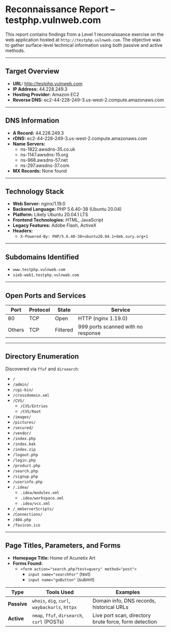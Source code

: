 # Reconnaissance Report – testphp.vulnweb.com

This report contains findings from a Level 1 reconnaissance exercise on the web application hosted at `http://testphp.vulnweb.com`. The objective was to gather surface-level technical information using both passive and active methods.

---

## Target Overview

- **URL:** http://testphp.vulnweb.com  
- **IP Address:** 44.228.249.3  
- **Hosting Provider:** Amazon EC2  
- **Reverse DNS:** ec2-44-228-249-3.us-west-2.compute.amazonaws.com

---

## DNS Information

- **A Record:** 44.228.249.3
- **rDNS:** ec2-44-228-249-3.us-west-2.compute.amazonaws.com
- **Name Servers:**
  - ns-1822.awsdns-35.co.uk
  - ns-1147.awsdns-15.org
  - ns-968.awsdns-57.net
  - ns-297.awsdns-37.com
- **MX Records:** None found

---

## Technology Stack

- **Web Server:** nginx/1.19.0
- **Backend Language:** PHP 5.6.40-38 (Ubuntu 20.04)
- **Platform:** Likely Ubuntu 20.04.1 LTS
- **Frontend Technologies:** HTML, JavaScript
- **Legacy Features:** Adobe Flash, ActiveX
- **Headers:**
  - `X-Powered-By: PHP/5.6.40-38+ubuntu20.04.1+deb.sury.org+1`

---

## Subdomains Identified

- `www.testphp.vulnweb.com`
- `sieb-web1.testphp.vulnweb.com`

---

## Open Ports and Services

| Port | Protocol | State | Service |
|------|----------|-------|---------|
| 80   | TCP      | Open  | HTTP (nginx 1.19.0) |
| Others | TCP | Filtered | 999 ports scanned with no response |

---

## Directory Enumeration

Discovered via `ffuf` and `dirsearch`:

- `/`
- `/admin/`
- `/cgi-bin/`
- `/crossdomain.xml`
- `/CVS/`  
  - `/CVS/Entries`  
  - `/CVS/Root`
- `/images/`
- `/pictures/`
- `/secured/`
- `/vendor/`
- `/index.php`
- `/index.bak`
- `/index.zip`
- `/logout.php`
- `/login.php`
- `/product.php`
- `/search.php`
- `/signup.php`
- `/userinfo.php`
- `/.idea/`
  - `.idea/modules.xml`
  - `.idea/workspace.xml`
  - `.idea/vcs.xml`
- `/_mmServerScripts/`
- `/Connections/`
- `/404.php`
- `/favicon.ico`

---

## Page Titles, Parameters, and Forms

- **Homepage Title:** Home of Acunetix Art
- **Forms Found:**  
  - `<form action="search.php?test=query" method="post">`
    - `input name="searchFor"` (text)
    - `input name="goButton"` (submit)

| Type        | Tools Used                                     | Examples                                              |
| ----------- | ---------------------------------------------- | ----------------------------------------------------- |
| **Passive** | `whois`, `dig`, `curl`, `waybackurls`, `httpx` | Domain info, DNS records, historical URLs             |
| **Active**  | `nmap`, `ffuf`, `dirsearch`, `curl` (POSTs)    | Live port scan, directory brute force, form detection |

